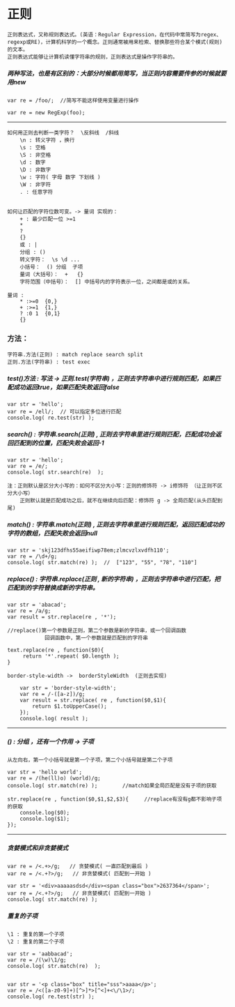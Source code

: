 # 正则

    正则表达式，又称规则表达式。(英语：Regular Expression，在代码中常简写为regex、regexp或RE)，计算机科学的一个概念。正则通常被用来检索、替换那些符合某个模式(规则)的文本。
    正则表达式能够让计算机读懂字符串的规则，正则表达式是操作字符串的。


##### 两种写法，也是有区别的：大部分时候都用简写，当正则内容需要传参的时候就要用new
       
    var re = /foo/;  //简写不能这样使用变量进行操作

    var re = new RegExp(foo);

---
    如何用正则去判断一类字符？  \反斜线  /斜线 
        \n : 转义字符 ，换行
        \s : 空格
        \S : 非空格
        \d : 数字
        \D : 非数字
        \w : 字符( 字母 数字 下划线 )
        \W : 非字符
        . : 任意字符


    如何让匹配的字符位数可变。-> 量词 实现的：
        + : 最少匹配一位 >=1
        *
        ?
        {}
        或 : |
        分组 : () 
        转义字符：  \s \d ...
        小括号：  () 分组  子项
        量词（大括号）：  +   {} 
        字符范围（中括号）：  [] 中括号内的字符表示一位，之间都是或的关系。
    
    量词 : 
        * :>=0  {0,}
        + :>=1  {1,}
        ? :0 1  {0,1}
        {}
 
### 方法：
    字符串.方法(正则) : match replace search split
    正则.方法(字符串) : test exec

    

##### test()方法 : 写法 -> 正则.test(字符串) ，正则去字符串中进行规则匹配，如果匹配成功返回true，如果匹配失败返回false

    var str = 'hello';
    var re = /ell/;  // 可以指定多位进行匹配
    console.log( re.test(str) ); 

##### search() : 字符串.search(正则) , 正则去字符串里进行规则匹配，匹配成功会返回匹配到的位置，匹配失败会返回-1

    var str = 'hello';
    var re = /e/;
    console.log( str.search(re)  );

    注：正则默认是区分大小写的：如何不区分大小写：正则的修饰符 -> i修饰符 （让正则不区分大小写）
        正则默认就是匹配成功之后，就不在继续向后匹配：修饰符 g -> 全局匹配(从头匹配到尾)


##### match() : 字符串.match(正则) ,  正则去字符串里进行规则匹配，返回匹配成功的字符的数组，匹配失败会返回null

    var str = 'skj123dfhs55aeifiwp78em;zlmcvzlxvdfh110';
    var re = /\d+/g;
    console.log( str.match(re) );  //  ["123", "55", "78", "110"]

##### replace() : 字符串.replace(正则 , 新的字符串) ，正则去字符串中进行匹配，把匹配到的字符替换成新的字符串。
    var str = 'abacad';
    var re = /a/g;
    var result = str.replace(re , '*');

    //replace()第一个参数是正则，第二个参数是新的字符串，或一个回调函数
                回调函数中，第一个参数就是匹配到的字符串

    text.replace(re , function($0){
         return '*'.repeat( $0.length );
    }

    border-style-width ->  borderStyleWidth  (正则去实现)

        var str = 'border-style-width';
        var re = /-([a-z])/g;
        var result = str.replace( re , function($0,$1){
            return $1.toUpperCase();
        });
        console.log( result );

-------
##### () : 分组 ，还有一个作用 -> 子项
    从左向右，第一个小括号就是第一个子项，第二个小括号就是第二个子项

    var str = 'hello world';
    var re = /(he(ll)o) (world)/g;
    console.log( str.match(re) );        //match如果全局匹配是没有子项的获取

    str.replace(re , function($0,$1,$2,$3){     //replace有没有g都不影响子项的获取
        console.log($0);
        console.log($1);
    }); 



--------------------------------------------
##### 贪婪模式和非贪婪模式
    var re = /<.+>/g;   // 贪婪模式( 一直匹配到最后 )
    var re = /<.+?>/g;   // 非贪婪模式( 匹配到一开始 )

    var str = '<div>aaaaasdsd</div><span class="box">2637364</span>';
    var re = /<.+?>/g;   // 非贪婪模式( 匹配到一开始 )
    console.log( str.match(re) );

##### 重复的子项
    \1 : 重复的第一个子项
    \2 : 重复的第二个子项

    var str = 'aabbacad';
    var re = /(\w)\1/g;
    console.log( str.match(re)  );


    var str = '<p class="box" title="sss">aaaa</p>';  
    var re = /<([a-z0-9]+)[^>]*>[^<]+<\/\1>/;
    console.log( re.test(str) );
